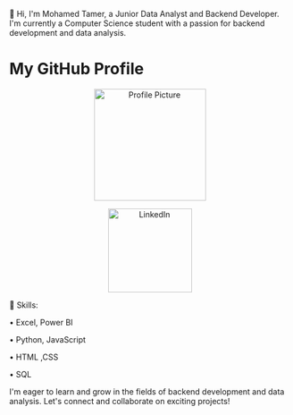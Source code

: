 👋 Hi, I'm Mohamed Tamer, a Junior Data Analyst and Backend Developer. I'm currently a Computer Science student with a passion for backend development and data analysis.

# My GitHub Profile

<p align="center">
  <img src="[https://raw.githubusercontent.com/your-username/your-repository/main/assets/profile-picture.jpg](https://github.com/Mohamed-Tamer-1/Mohamed-Tamer-1/blob/main/logo%20transparent.png)" alt="Profile Picture" width="200"/>
</p>

<p align="center">
  <a href="https://www.linkedin.com/in/mohamed-tamer-9ba122298/" target="_blank">
    <img src="https://img.shields.io/badge/LinkedIn-Connect-blue" alt="LinkedIn" width="150"/>
  </a>
</p>

🔧 Skills:

• Excel, Power BI

• Python, JavaScript

• HTML ,CSS

• SQL

I'm eager to learn and grow in the fields of backend development and data analysis. Let's connect and collaborate on exciting projects!
